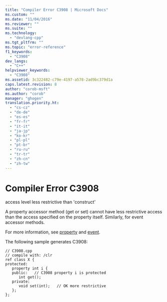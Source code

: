 ```yaml
---
title: "Compiler Error C3908 | Microsoft Docs"
ms.custom: ""
ms.date: "11/04/2016"
ms.reviewer: ""
ms.suite: ""
ms.technology: 
  - "devlang-cpp"
ms.tgt_pltfrm: ""
ms.topic: "error-reference"
f1_keywords: 
  - "C3908"
dev_langs: 
  - "C++"
helpviewer_keywords: 
  - "C3908"
ms.assetid: 3c322482-c79e-4197-a578-2ad9bc379d1a
caps.latest.revision: 8
author: "corob-msft"
ms.author: "corob"
manager: "ghogen"
translation.priority.ht: 
  - "cs-cz"
  - "de-de"
  - "es-es"
  - "fr-fr"
  - "it-it"
  - "ja-jp"
  - "ko-kr"
  - "pl-pl"
  - "pt-br"
  - "ru-ru"
  - "tr-tr"
  - "zh-cn"
  - "zh-tw"
---
```

# Compiler Error C3908
access level less restrictive than 'construct'  
  
 A property accessor method (get or set) cannot have less restrictive access than the access specified on the property itself.  Similarly, for event accessor methods.  
  
 For more information, see [property](../../windows/property-cpp-component-extensions.md) and [event](../../windows/event-cpp-component-extensions.md).  
  
 The following sample generates C3908:  
  
```  
// C3908.cpp  
// compile with: /clr  
ref class X {  
protected:  
   property int i {  
   public:   // C3908 property i is protected   
      int get();  
   private:  
      void set(int);   // OK more restrictive  
   };  
};  
```